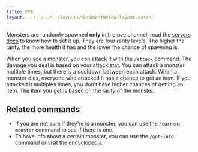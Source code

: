 ```yaml
---
title: PVE
layout: ../../../../layouts/documentation-layout.astro
---
```


Monsters are randomly spawned **only** in the pve channel, read the [servers docs](/en/documentation/features/servers) to know how to set it up. They are four rarity levels. The higher the rarity, the more health it has and the lower the chance of spawning is.

When you see a monster, you can attack it with the `/attack` command. The damage you deal is based on your attack stat. You can attack a monster multiple times, but there is a cooldown between each attack. When a monster dies, everyone who attacked it has a chance to get an item. If you attacked it multiples times, you don't have higher chances of getting an item. The item you get is based on the rarity of the monster.

## Related commands

- If you are not sure if they're is a monster, you can use the `/current-monster` command to see if there is one.
- To have info about a certain monster, you can use the `/get-info` command or visit the [encyclopedia](/en/encyclopedia/monsters).
